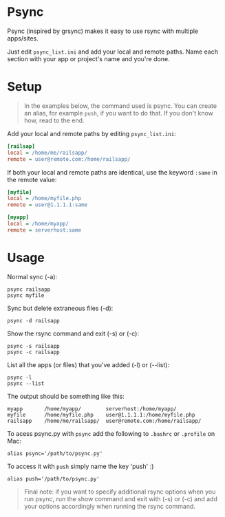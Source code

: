Psync
==
Psync (inspired by grsync) makes it easy to use rsync with multiple apps/sites. 

Just edit `psync_list.ini` and add your local and remote paths. 
Name each section with your app or project's name and you're done.

Setup
==
> In the examples below, the command used is psync. You can create an alias, for example `push`, if you want to do that. If you don't know how, read to the end.

Add your local and remote paths by editing `psync_list.ini`:

```ini
[railsap]
local = /home/me/railsapp/
remote = user@remote.com:/home/railsapp/
```

If both your local and remote paths are identical, use the keyword `:same` in the remote value:

```ini
[myfile]
local = /home/myfile.php
remote = user@1.1.1.1:same

[myapp]
local = /home/myapp/
remote = serverhost:same
```

Usage
==
Normal sync (-a):

    psync railsapp
    psync myfile
    
Sync but delete extraneous files (-d):

    psync -d railsapp
    
Show the rsync command and exit (-s) or (-c):

    psync -s railsapp
    psync -c railsapp

List all the apps (or files) that you've added (-l) or (--list):

    psync -l
    psync --list
    
The output should be something like this:
    
    myapp       /home/myapp/        serverhost:/home/myapp/
    myfile      /home/myfile.php    user@1.1.1.1:/home/myfile.php
    railsapp    /home/me/railsapp/  user@remote.com:/home/railsapp/

To acess psync.py with `psync` add the following to `.bashrc` or `.profile` on Mac:

    alias psync='/path/to/psync.py'

To access it with `push` simply name the key 'push' :)

    alias push='/path/to/psync.py'

> Final note: if you want to specify additional rsync options when you run psync, run the show command and exit with (-s) or (-c) and add your options accordingly when running the rsync command.